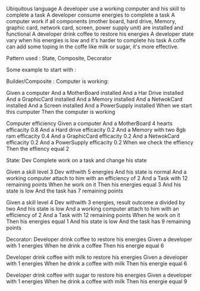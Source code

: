 Ubiquitous language
A developer use a working computer and his skill to complete a task
A developer consume energies to complete a task
A computer work if all components (mother board, hard drive, Memory, graphic card, network card, screen, power supply unit) are installed and functional
A developer drink coffee to restore his energies
A developer state vary when his energies is low and it's harder to complete his task
A coffe can add some toping in the coffe like milk or sugar, it's more effective.

Pattern used : State, Composite, Decorator

Some example to start with :

Builder/Composite :
Computer is working:

Given a computer 
And a MotherBoard installed
And a Har Drive installed
And a GraphicCard installed
And a Memory installed
And a NetwokCard installed
And a Screen installed
And a PowerSupply installed
When we start this cumputer
Then the computer is working

Computer efficiency
Given a computer
And a MotherBoard 4 hearts efficacity 0.8
And a Hard drive efficacity 0.2
And a Memory with two 8gb ram efficacity 0.4
And a GraphicCard efficacity 0.2
And a NetwokCard efficacity 0.2
And a PowerSupply efficacity 0.2
When we check the effiency
Then the effiency equal 2

State:
Dev Complete work on a task and change his state

Given a skill level 3 Dev withwith 5 energies
And his state is normal
And a working computer attach to him with an efficiency of 2
And a Task with 12 remaining points
When he work on it
Then his energies equal 3
And his state is low
And the task has 7 remaining points

Given a skill level 4 Dev withwith 3 energies, result outcome a divided by two
And his state is low
And a working computer attach to him with an efficiency of 2
And a Task with 12 remaining points
When he work on it
Then his energies equal 1
And his state is low
And the task has 9 remaining points

Decorator:
Developer drink coffee to restore his energies
Given a developer with 1 energies
When he drink a coffee
Then his energie equal 6

Developer drink coffee with milk to restore his energies
Given a developer with 1 energies
When he drink a coffee with milk
Then his energie equal 6

Developer drink coffee with sugar to restore his energies
Given a developer with 1 energies
When he drink a coffee with milk
Then his energie equal 9


